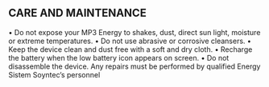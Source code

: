 ﻿## CARE AND MAINTENANCE

• Do not expose your MP3 Energy to shakes, dust, direct sun light, moisture or extreme
temperatures.
• Do not use abrasive or corrosive cleansers.
• Keep the device clean and dust free with a soft and dry cloth.
• Recharge the battery when the low battery icon appears on screen.
• Do not disassemble the device. Any repairs must be performed by qualified Energy Sistem
Soyntec’s personnel
